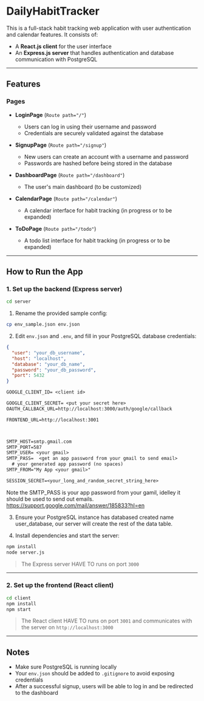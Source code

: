 # DailyHabitTracker

This is a full-stack habit tracking web application with user authentication and calendar features. It consists of:

- A **React.js client** for the user interface  
- An **Express.js server** that handles authentication and database communication with PostgreSQL

---

##  Features

###  Pages

- **LoginPage** (`Route path="/"`)  
  - Users can log in using their username and password  
  - Credentials are securely validated against the database

- **SignupPage** (`Route path="/signup"`)  
  - New users can create an account with a username and password  
  - Passwords are hashed before being stored in the database

- **DashboardPage** (`Route path="/dashboard"`)  
  - The user's main dashboard (to be customized)

- **CalendarPage** (`Route path="/calendar"`)  
  - A calendar interface for habit tracking (in progress or to be expanded)

- **ToDoPage** (`Route path="/todo"`)  
  - A todo list interface for habit tracking (in progress or to be expanded)

---

## How to Run the App

### 1. Set up the backend (Express server)

```bash
cd server
```

1. Rename the provided sample config:
```bash
cp env_sample.json env.json
```

2. Edit `env.json` and `.env`, and fill in your PostgreSQL database credentials:

```json
{
  "user": "your_db_username",
  "host": "localhost",
  "database": "your_db_name",
  "password": "your_db_password",
  "port": 5432
}
```

```txt
GOOGLE_CLIENT_ID= <client id>

GOOGLE_CLIENT_SECRET= <put your secret here>
OAUTH_CALLBACK_URL=http://localhost:3000/auth/google/callback

FRONTEND_URL=http://localhost:3001



SMTP_HOST=smtp.gmail.com
SMTP_PORT=587
SMTP_USER= <your gmail>
SMTP_PASS=  <get an app password from your gmail to send email>
  # your generated app password (no spaces)
SMTP_FROM="My App <your gmail>"

SESSION_SECRET=<your_long_and_random_secret_string_here>
```

Note the SMTP_PASS is your app password from your gamil, idelley it should be used to send out emails. 
https://support.google.com/mail/answer/185833?hl=en



3. Ensure your PostgreSQL instance has databased created name user_database, our server will create the rest of the data table.



4. Install dependencies and start the server:

```bash
npm install
node server.js
```

> The Express server HAVE TO runs on port `3000`

---

### 2. Set up the frontend (React client)

```bash
cd client
npm install
npm start
```

>The React client HAVE TO runs on port `3001` and communicates with the server on `http://localhost:3000`

---

## Notes

- Make sure PostgreSQL is running locally
- Your `env.json` should be added to `.gitignore` to avoid exposing credentials
- After a successful signup, users will be able to log in and be redirected to the dashboard

